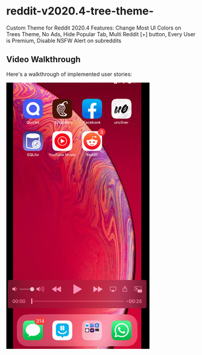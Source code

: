 # reddit-v2020.4-tree-theme-
Custom Theme for Reddit 2020.4 Features: Change Most UI Colors on Trees Theme, No Ads, Hide Popular Tab,
Multi Reddit [+] button, Every User is Premium, Disable NSFW Alert on subreddits

## Video Walkthrough

Here's a walkthrough of implemented user stories:

<img src='./Mygif.gif' title='Video Walkthrough' width='' alt='Video Walkthrough' />
